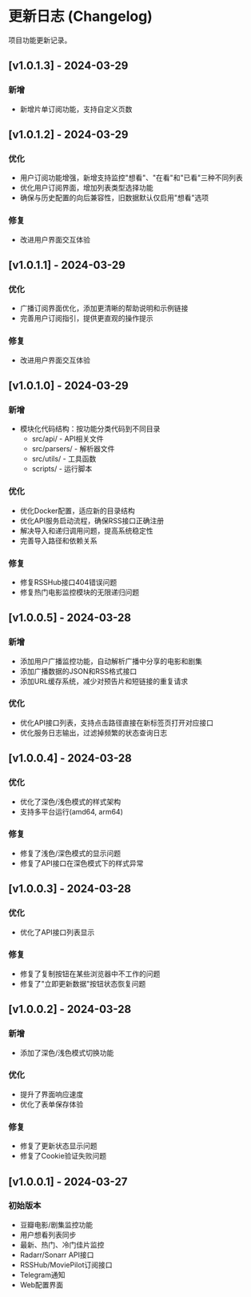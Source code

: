 # 更新日志 (Changelog)

项目功能更新记录。

## [v1.0.1.3] - 2024-03-29

### 新增
- 新增片单订阅功能，支持自定义页数

## [v1.0.1.2] - 2024-03-29

### 优化
- 用户订阅功能增强，新增支持监控"想看"、"在看"和"已看"三种不同列表
- 优化用户订阅界面，增加列表类型选择功能
- 确保与历史配置的向后兼容性，旧数据默认仅启用"想看"选项

### 修复
- 改进用户界面交互体验

## [v1.0.1.1] - 2024-03-29

### 优化
- 广播订阅界面优化，添加更清晰的帮助说明和示例链接
- 完善用户订阅指引，提供更直观的操作提示

### 修复
- 改进用户界面交互体验

## [v1.0.1.0] - 2024-03-29

### 新增
- 模块化代码结构：按功能分类代码到不同目录
  - src/api/ - API相关文件
  - src/parsers/ - 解析器文件
  - src/utils/ - 工具函数
  - scripts/ - 运行脚本

### 优化
- 优化Docker配置，适应新的目录结构
- 优化API服务启动流程，确保RSS接口正确注册
- 解决导入和递归调用问题，提高系统稳定性
- 完善导入路径和依赖关系

### 修复
- 修复RSSHub接口404错误问题
- 修复热门电影监控模块的无限递归问题

## [v1.0.0.5] - 2024-03-28

### 新增
- 添加用户广播监控功能，自动解析广播中分享的电影和剧集
- 添加广播数据的JSON和RSS格式接口
- 添加URL缓存系统，减少对预告片和短链接的重复请求

### 优化
- 优化API接口列表，支持点击路径直接在新标签页打开对应接口
- 优化服务日志输出，过滤掉频繁的状态查询日志

## [v1.0.0.4] - 2024-03-28

### 优化
- 优化了深色/浅色模式的样式架构
- 支持多平台运行(amd64, arm64)

### 修复
- 修复了浅色/深色模式的显示问题
- 修复了API接口在深色模式下的样式异常

## [v1.0.0.3] - 2024-03-28

### 优化
- 优化了API接口列表显示

### 修复
- 修复了复制按钮在某些浏览器中不工作的问题
- 修复了"立即更新数据"按钮状态恢复问题

## [v1.0.0.2] - 2024-03-28

### 新增
- 添加了深色/浅色模式切换功能

### 优化
- 提升了界面响应速度
- 优化了表单保存体验

### 修复
- 修复了更新状态显示问题
- 修复了Cookie验证失败问题

## [v1.0.0.1] - 2024-03-27

### 初始版本
- 豆瓣电影/剧集监控功能
- 用户想看列表同步
- 最新、热门、冷门佳片监控
- Radarr/Sonarr API接口
- RSSHub/MoviePilot订阅接口
- Telegram通知
- Web配置界面 